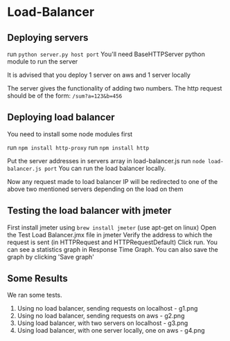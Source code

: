 # Load-Balancer

## Deploying servers

run `python server.py host port`
You'll need BaseHTTPServer python module to run the server

It is advised that you deploy 1 server on aws and 1 server locally

The server gives the functionality of adding two numbers. The http request should be of the form:
`/sum?a=123&b=456`

## Deploying load balancer

You need to install some node modules first

run `npm install http-proxy`
run `npm install http`

Put the server addresses in servers array in load-balancer.js 
run `node load-balancer.js port`
You can run the load balancer locally.

Now any request made to load balancer IP will be redirected to one of the above two mentioned servers depending on the load on them

## Testing the load balancer with jmeter

First install jmeter using `brew install jmeter` (use apt-get on linux)
Open the Test Load Balancer.jmx file in jmeter
Verify the address to which the request is sent (in HTTPRequest and HTTPRequestDefault)
Click run. You can see a statistics graph in Response Time Graph. You can also save the graph by clicking 'Save graph'

## Some Results

We ran some tests.
1. Using no load balancer, sending requests on localhost - g1.png
2. Using no load balancer, sending requests on aws - g2.png
3. Using load balancer, with two servers on localhost - g3.png
4. Using load balancer, with one server locally, one on aws - g4.png
